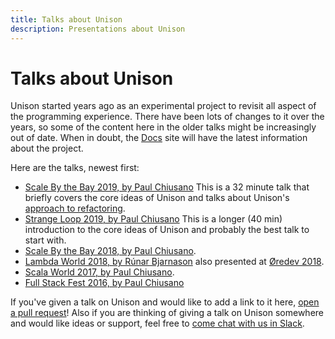 ```yaml
---
title: Talks about Unison
description: Presentations about Unison
---
```


# Talks about Unison

Unison started years ago as an experimental project to revisit all aspect of the programming experience. There have been lots of changes to it over the years, so some of the content here in the older talks might be increasingly out of date. When in doubt, the [Docs](/docs) site will have the latest information about the project.

Here are the talks, newest first:

* [Scale By the Bay 2019, by Paul Chiusano](https://www.youtube.com/watch?v=IvENPX0MAZ4) This is a 32 minute talk that briefly covers the core ideas of Unison and talks about Unison's [approach to refactoring](/docs/refactoring).
* [Strange Loop 2019, by Paul Chiusano](https://www.youtube.com/watch?v=gCWtkvDQ2ZI) This is a longer (40 min) introduction to the core ideas of Unison and probably the best talk to start with.
* [Scale By the Bay 2018, by Paul Chiusano](https://www.youtube.com/watch?v=v7L-5AQQkbM).
* [Lambda World 2018, by Rúnar Bjarnason](https://www.youtube.com/watch?v=rp_Eild1aq8) also presented at [Øredev 2018](https://vimeo.com/311512465).
* [Scala World 2017, by Paul Chiusano](https://www.youtube.com/watch?v=knqlWboqf_U).
* [Full Stack Fest 2016, by Paul Chiusano](https://www.youtube.com/watch?v=f6yA3t0dO-k)

If you've given a talk on Unison and would like to add a link to it here, [open a pull request](https://github.com/unisonweb/unisonweb-org/edit/master/src/data/supplemental-pages/talks.md)! Also if you are thinking of giving a talk on Unison somewhere and would like ideas or support, feel free to [come chat with us in Slack](/community).
